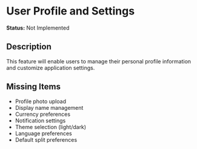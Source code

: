 # User Profile and Settings

**Status:** Not Implemented

## Description
This feature will enable users to manage their personal profile information and customize application settings.

## Missing Items
- Profile photo upload
- Display name management
- Currency preferences
- Notification settings
- Theme selection (light/dark)
- Language preferences
- Default split preferences
